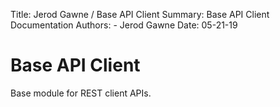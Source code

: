 Title: Jerod Gawne / Base API Client
Summary: Base API Client Documentation
Authors:
	- Jerod Gawne
Date: 05-21-19

# Base API Client
Base module for REST client APIs.

